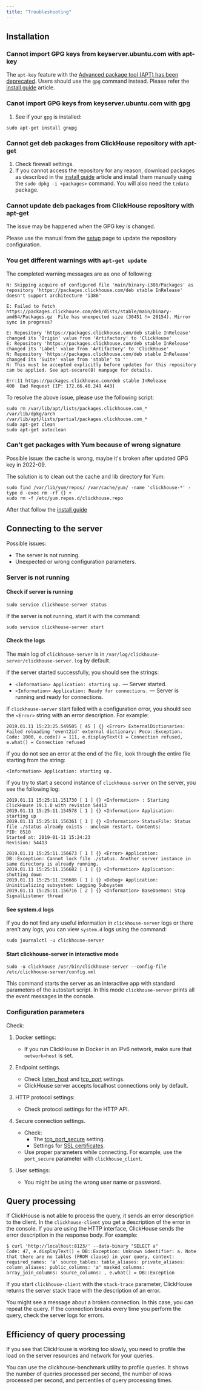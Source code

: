 ```yaml
---
title: "Troubleshooting"
---
```


## Installation

### Cannot import GPG keys from keyserver.ubuntu.com with apt-key

The `apt-key` feature with the [Advanced package tool (APT) has been deprecated](https://manpages.debian.org/bookworm/apt/apt-key.8.en.html). Users should use the `gpg` command instead. Please refer the [install guide](../getting-started/install.md) article.

### Canot import GPG keys from keyserver.ubuntu.com with gpg

1. See if your `gpg` is installed:

```shell
sudo apt-get install gnupg
```

### Cannot get deb packages from ClickHouse repository with apt-get

1. Check firewall settings.
1. If you cannot access the repository for any reason, download packages as described in the [install guide](../getting-started/install.md) article and install them manually using the `sudo dpkg -i <packages>` command. You will also need the `tzdata` package.

### Cannot update deb packages from ClickHouse repository with apt-get

The issue may be happened when the GPG key is changed.

Please use the manual from the [setup](../getting-started/install.md#setup-the-debian-repository) page to update the repository configuration.

### You get different warnings with `apt-get update`

The completed warning messages are as one of following:

```shell
N: Skipping acquire of configured file 'main/binary-i386/Packages' as repository 'https://packages.clickhouse.com/deb stable InRelease' doesn't support architecture 'i386'
```

```shell
E: Failed to fetch https://packages.clickhouse.com/deb/dists/stable/main/binary-amd64/Packages.gz  File has unexpected size (30451 != 28154). Mirror sync in progress?
```

```shell
E: Repository 'https://packages.clickhouse.com/deb stable InRelease' changed its 'Origin' value from 'Artifactory' to 'ClickHouse'
E: Repository 'https://packages.clickhouse.com/deb stable InRelease' changed its 'Label' value from 'Artifactory' to 'ClickHouse'
N: Repository 'https://packages.clickhouse.com/deb stable InRelease' changed its 'Suite' value from 'stable' to ''
N: This must be accepted explicitly before updates for this repository can be applied. See apt-secure(8) manpage for details.
```

```shell
Err:11 https://packages.clickhouse.com/deb stable InRelease
400  Bad Request [IP: 172.66.40.249 443]
```

To resolve the above issue, please use the following script:

```shell
sudo rm /var/lib/apt/lists/packages.clickhouse.com_* /var/lib/dpkg/arch /var/lib/apt/lists/partial/packages.clickhouse.com_*
sudo apt-get clean
sudo apt-get autoclean
```

### Can't get packages with Yum because of wrong signature

Possible issue: the cache is wrong, maybe it's broken after updated GPG key in 2022-09.

The solution is to clean out the cache and lib directory for Yum:

```shell
sudo find /var/lib/yum/repos/ /var/cache/yum/ -name 'clickhouse-*' -type d -exec rm -rf {} +
sudo rm -f /etc/yum.repos.d/clickhouse.repo
```

After that follow the [install guide](../getting-started/install.md#from-rpm-packages)

## Connecting to the server 

Possible issues:

- The server is not running.
- Unexpected or wrong configuration parameters.

### Server is not running

#### Check if server is running

```shell
sudo service clickhouse-server status
```

If the server is not running, start it with the command:

```shell
sudo service clickhouse-server start
```

#### Check the logs

The main log of `clickhouse-server` is in `/var/log/clickhouse-server/clickhouse-server.log` by default.

If the server started successfully, you should see the strings:

- `<Information> Application: starting up.` — Server started.
- `<Information> Application: Ready for connections.` — Server is running and ready for connections.

If `clickhouse-server` start failed with a configuration error, you should see the `<Error>` string with an error description. For example:

```plaintext
2019.01.11 15:23:25.549505 [ 45 ] {} <Error> ExternalDictionaries: Failed reloading 'event2id' external dictionary: Poco::Exception. Code: 1000, e.code() = 111, e.displayText() = Connection refused, e.what() = Connection refused
```

If you do not see an error at the end of the file, look through the entire file starting from the string:

```plaintext
<Information> Application: starting up.
```

If you try to start a second instance of `clickhouse-server` on the server, you see the following log:

```plaintext
2019.01.11 15:25:11.151730 [ 1 ] {} <Information> : Starting ClickHouse 19.1.0 with revision 54413
2019.01.11 15:25:11.154578 [ 1 ] {} <Information> Application: starting up
2019.01.11 15:25:11.156361 [ 1 ] {} <Information> StatusFile: Status file ./status already exists - unclean restart. Contents:
PID: 8510
Started at: 2019-01-11 15:24:23
Revision: 54413

2019.01.11 15:25:11.156673 [ 1 ] {} <Error> Application: DB::Exception: Cannot lock file ./status. Another server instance in same directory is already running.
2019.01.11 15:25:11.156682 [ 1 ] {} <Information> Application: shutting down
2019.01.11 15:25:11.156686 [ 1 ] {} <Debug> Application: Uninitializing subsystem: Logging Subsystem
2019.01.11 15:25:11.156716 [ 2 ] {} <Information> BaseDaemon: Stop SignalListener thread
```

#### See system.d logs

If you do not find any useful information in `clickhouse-server` logs or there aren’t any logs, you can view `system.d` logs using the command:

```shell
sudo journalctl -u clickhouse-server
```

#### Start clickhouse-server in interactive mode

```shell
sudo -u clickhouse /usr/bin/clickhouse-server --config-file /etc/clickhouse-server/config.xml
```

This command starts the server as an interactive app with standard parameters of the autostart script. In this mode `clickhouse-server` prints all the event messages in the console.

### Configuration parameters

Check:

1. Docker settings:

    - If you run ClickHouse in Docker in an IPv6 network, make sure that `network=host` is set.

1. Endpoint settings.
    - Check [listen_host](../operations/server-configuration-parameters/settings.md#server_configuration_parameters-listen_host) and [tcp_port](../operations/server-configuration-parameters/settings.md#server_configuration_parameters-tcp_port) settings.
    - ClickHouse server accepts localhost connections only by default.

1. HTTP protocol settings:

    - Check protocol settings for the HTTP API.

1. Secure connection settings.

    - Check:
        - The [tcp_port_secure](../operations/server-configuration-parameters/settings.md#server_configuration_parameters-tcp_port_secure) setting.
        - Settings for [SSL certificates](../operations/server-configuration-parameters/settings.md#server_configuration_parameters-openssl).
    - Use proper parameters while connecting. For example, use the `port_secure` parameter with `clickhouse_client`.

1. User settings:

    - You might be using the wrong user name or password.

## Query processing

If ClickHouse is not able to process the query, it sends an error description to the client. In the `clickhouse-client` you get a description of the error in the console. If you are using the HTTP interface, ClickHouse sends the error description in the response body. For example:

```shell
$ curl 'http://localhost:8123/' --data-binary "SELECT a"
Code: 47, e.displayText() = DB::Exception: Unknown identifier: a. Note that there are no tables (FROM clause) in your query, context: required_names: 'a' source_tables: table_aliases: private_aliases: column_aliases: public_columns: 'a' masked_columns: array_join_columns: source_columns: , e.what() = DB::Exception
```

If you start `clickhouse-client` with the `stack-trace` parameter, ClickHouse returns the server stack trace with the description of an error.

You might see a message about a broken connection. In this case, you can repeat the query. If the connection breaks every time you perform the query, check the server logs for errors.

## Efficiency of query processing

If you see that ClickHouse is working too slowly, you need to profile the load on the server resources and network for your queries.

You can use the clickhouse-benchmark utility to profile queries. It shows the number of queries processed per second, the number of rows processed per second, and percentiles of query processing times.
